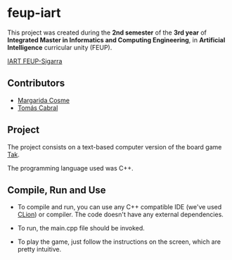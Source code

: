 # feup-iart
 
This project was created during the **2nd semester** of the **3rd year** of **Integrated Master in Informatics and Computing Engineering**, in **Artificial Intelligence** curricular unity (FEUP).

[IART FEUP-Sigarra](https://sigarra.up.pt/feup/en/UCURR_GERAL.FICHA_UC_VIEW?pv_ocorrencia_id=459487 "Curricular Unity Homepage")

## Contributors

- [Margarida Cosme](https://github.com/margaridacosme "Github Profile")
- [Tomás Cabral](https://github.com/tomcabralrj "Github Profile")

## Project

The project consists on a text-based computer version of the board game [Tak](https://boardgamegeek.com/boardgame/197405/tak "Tak").

The programming language used was C++.

## Compile, Run and Use

- To compile and run, you can use any C++ compatible IDE (we've used [CLion](https://www.jetbrains.com/clion/ "CLion")) or compiler. The code doesn't have any external dependencies.

- To run, the main.cpp file should be invoked.

- To play the game, just follow the instructions on the screen, which are pretty intuitive.
